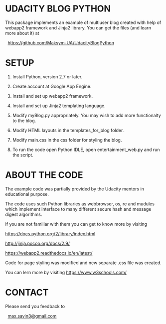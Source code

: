UDACITY BLOG PYTHON
=================================

This package implements an example of multiuser blog
created with help of webapp2 framework and Jinja2 library. 
You can get the files (and learn more about it) at

  https://github.com/Maksym-UA/UdacityBlogPython

SETUP
=====

 1. Install Python, version 2.7 or later.

 2. Create account at Google App Engine.
 
 3. Install and set up webapp2 framework.
 
 4. Install and set up Jinja2 templating language.
 
 5. Modify myBlog.py appropriately. You may wish to add more functionalty
	to the blog.

 6. Modify HTML layouts in the templates_for_blog folder.

 7. Modify main.css in the css folder for styling the blog.    

 8. To run the code open Python IDLE, open entertainment_web.py and run the script.
 
 

ABOUT THE CODE
==============

The example code was partially provided by the Udacity mentors in
educational purpose. 

The code uses such Python libraries as webbrowser, os, re and mudules 
which implement interface to many different secure hash and message 
digest algorithms.

If you are not familiar with them you can get to know more by visiting

https://docs.python.org/2/library/index.html

http://jinja.pocoo.org/docs/2.9/

https://webapp2.readthedocs.io/en/latest/

Code for page styling was modified and new separate .css file was created.

You can lern more by visiting https://www.w3schools.com/ 

CONTACT
=======

Please send you feedback to

  max.savin3@gmail.com
